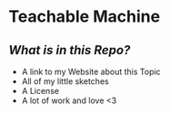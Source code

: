 # Teachable Machine

## *What is in this Repo?*

- A link to my Website about this Topic 
- All of my little sketches 
- A License 
- A lot of work and love <3


